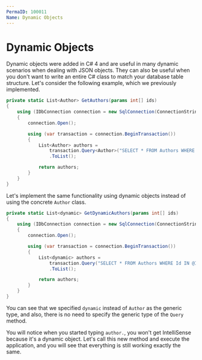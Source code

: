 ```yaml
---
PermaID: 100011
Name: Dynamic Objects
---
```


# Dynamic Objects

Dynamic objects were added in C# 4 and are useful in many dynamic scenarios when dealing with JSON objects. They can also be useful when you don't want to write an entire C# class to match your database table structure. Let's consider the following example, which we previously implemented.

```csharp
private static List<Author> GetAuthors(params int[] ids)
{
    using (IDbConnection connection = new SqlConnection(ConnectionString))
    {
        connection.Open();

        using (var transaction = connection.BeginTransaction())
        {
            List<Author> authors = 
                transaction.Query<Author>("SELECT * FROM Authors WHERE Id IN @Ids", new { Ids = ids })
                .ToList();

            return authors;
        }
    }
}
```

Let's implement the same functionality using dynamic objects instead of using the concrete `Author` class.

```csharp
private static List<dynamic> GetDynamicAuthors(params int[] ids)
{
    using (IDbConnection connection = new SqlConnection(ConnectionString))
    {
        connection.Open();

        using (var transaction = connection.BeginTransaction())
        {
            List<dynamic> authors = 
                transaction.Query("SELECT * FROM Authors WHERE Id IN @Ids", new { Ids = ids })
                .ToList();

            return authors;
        }
    }
}
```

You can see that we specified `dynamic` instead of `Author` as the generic type, and also, there is no need to specify the generic type of the `Query` method.
 
You will notice when you started typing `author.`, you won't get IntelliSense because it's a dynamic object. Let's call this new method and execute the application, and you will see that everything is still working exactly the same. 
